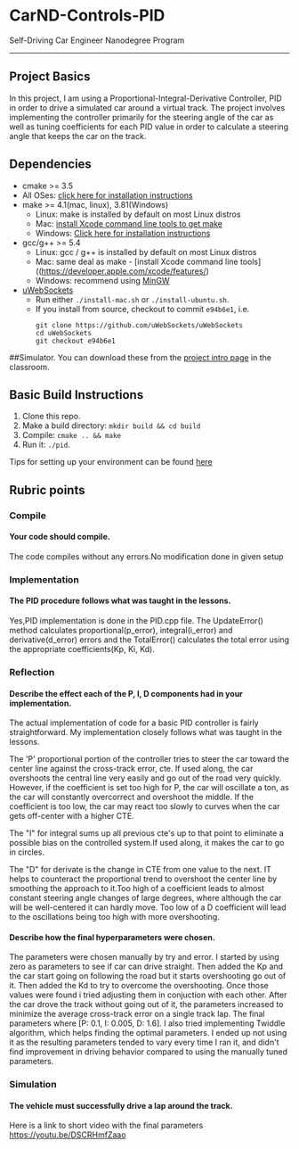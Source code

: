 # CarND-Controls-PID
Self-Driving Car Engineer Nanodegree Program

---
## Project Basics
In this project, I am using a Proportional-Integral-Derivative Controller, PID in order to drive a simulated car around a virtual track. The project involves implementing the controller primarily for the steering angle of the car as well as tuning coefficients for each PID value in order to calculate a steering angle that keeps the car on the track.

## Dependencies

* cmake >= 3.5
 * All OSes: [click here for installation instructions](https://cmake.org/install/)
* make >= 4.1(mac, linux), 3.81(Windows)
  * Linux: make is installed by default on most Linux distros
  * Mac: [install Xcode command line tools to get make](https://developer.apple.com/xcode/features/)
  * Windows: [Click here for installation instructions](http://gnuwin32.sourceforge.net/packages/make.htm)
* gcc/g++ >= 5.4
  * Linux: gcc / g++ is installed by default on most Linux distros
  * Mac: same deal as make - [install Xcode command line tools]((https://developer.apple.com/xcode/features/)
  * Windows: recommend using [MinGW](http://www.mingw.org/)
* [uWebSockets](https://github.com/uWebSockets/uWebSockets)
  * Run either `./install-mac.sh` or `./install-ubuntu.sh`.
  * If you install from source, checkout to commit `e94b6e1`, i.e.
    ```
    git clone https://github.com/uWebSockets/uWebSockets 
    cd uWebSockets
    git checkout e94b6e1
    ```
   
##Simulator. 
You can download these from the [project intro page](https://github.com/udacity/self-driving-car-sim/releases) in the classroom.

## Basic Build Instructions

1. Clone this repo.
2. Make a build directory: `mkdir build && cd build`
3. Compile: `cmake .. && make`
4. Run it: `./pid`. 

Tips for setting up your environment can be found [here](https://classroom.udacity.com/nanodegrees/nd013/parts/40f38239-66b6-46ec-ae68-03afd8a601c8/modules/0949fca6-b379-42af-a919-ee50aa304e6a/lessons/f758c44c-5e40-4e01-93b5-1a82aa4e044f/concepts/23d376c7-0195-4276-bdf0-e02f1f3c665d)

## Rubric points

### Compile
#### Your code should compile.
The code compiles without any errors.No modification done in given setup

### Implementation
#### The PID procedure follows what was taught in the lessons.
Yes,PID implementation is done in the PID.cpp file. The UpdateError() method calculates proportional(p_error), integral(i_error) and derivative(d_error) errors and the TotalError() calculates the total error using the appropriate coefficients(Kp, Ki, Kd).

### Reflection
#### Describe the effect each of the P, I, D components had in your implementation.
The actual implementation of code for a basic PID controller is fairly straightforward. My implementation closely follows what was taught in the lessons.

The 'P' proportional portion of the controller tries to steer the car toward the center line against the cross-track error, cte. If used along, the car overshoots the central line very easily and go out of the road very quickly. However, if the coefficient is set too high for P, the car will oscillate a ton, as the car will constantly overcorrect and overshoot the middle. If the coefficient is too low, the car may react too slowly to curves when the car gets off-center with a higher CTE.

The "I" for integral sums up all previous cte's up to that point to eliminate a possible bias on the controlled system.If used along, it makes the car to go in circles.

The "D" for derivate is the change in CTE from one value to the next. IT helps to counteract the proportional trend to overshoot the center line by smoothing the approach to it.Too high of a coefficient leads to almost constant steering angle changes of large degrees, where although the car will be well-centered it can hardly move. Too low of a D coefficient will lead to the oscillations being too high with more overshooting.

#### Describe how the final hyperparameters were chosen.
The parameters were chosen manually by try and error. I started by using zero as parameters to see if car can drive straight. Then added the Kp and the car start going on following the road but it starts overshooting go out of it. Then added the Kd to try to overcome the overshooting. Once those values were found i tried adjusting them in conjuction with each other. After the car drove the track without going out of it, the parameters increased to minimize the average cross-track error on a single track lap. The final parameters where [P: 0.1, I: 0.005, D: 1.6].
I also tried implementing Twiddle algorithm, which helps finding the optimal parameters. I ended up not using it as the resulting parameters tended to vary every time I ran it, and didn't find improvement in driving behavior compared to using the manually tuned parameters.

### Simulation
#### The vehicle must successfully drive a lap around the track.
Here is a link to short video with the final parameters
https://youtu.be/DSCRHmfZaao

